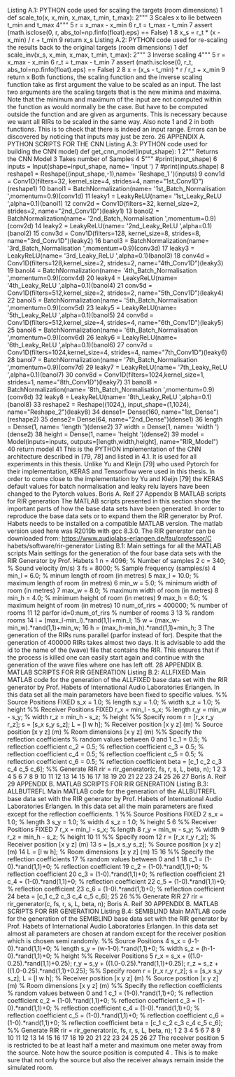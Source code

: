 Listing A.1: PYTHON code used for scaling the targets (room dimensions)
1 def scale_to(x, x_min, x_max, t_min, t_max):
2"""
3 Scales x to lie between t_min and t_max
4"""
5 r = x_max - x_min
6 r_t = t_max - t_min
7 assert (math.isclose(0, r, abs_tol=np.finfo(float).eps) == False) 1
8 x_s = r_t * (x - x_min) / r + t_min
9 return x_s
Listing A.2: PYTHON code used for re-scaling the results back to the original targets (room
dimensions)
1 def scale_inv(x_s, x_min, x_max, t_min, t_max):
2"""
3 Inverse scaling
4"""
5 r = x_max - x_min
6 r_t = t_max - t_min
7 assert (math.isclose(0, r_t, abs_tol=np.finfo(float).eps) == False) 2
8 x = (x_s - t_min) * r / r_t + x_min
9 return x
Both functions, the scaling function and the inverse scaling function take as first argument the value to be
scaled as an input. The last two arguments are the scaling targets that is the new minima and maxima. Note
that the minimum and maximum of the input are not computed within the function as would normally
be the case. But have to be computed outside the function and are given as arguments. This is necessary
because we want all RIRs to be scaled in the same way. Also note 1 and 2 in both functions. This is
to check that there is indeed an input range. Errors can be discovered by noticing that inputs may just be
zero.
26
APPENDIX A. PYTHON SCRIPTS FOR THE CNN
Listing A.3: PYTHON code used for building the CNN model)
def get_cnn_model(input_shape):
1
2"""
Returns the CNN Model
3
Takes number of Samples
4
5"""
#print(input_shape)
6
inputs = Input(shape=input_shape, name= 'Input ')
7
#print(inputs.shape)
8
reshape1 = Reshape((input_shape,-1),name= 'Reshape_1 ')(inputs)
9
conv1d = Conv1D(filters=32, kernel_size=4, strides=4, name="1st_Conv1D")(reshape1)
10
banol1 = BatchNormalization(name= '1st_Batch_Normalisation ',momentum=0.9)(conv1d)
11
leaky1 = LeakyReLU(name= '1st_Leaky_ReLU ',alpha=0.1)(banol1)
12
conv2d = Conv1D(filters=32, kernel_size=2, strides=2, name="2nd_Conv1D")(leaky1)
13
banol2 = BatchNormalization(name= '2nd_Batch_Normalisation ',momentum=0.9)(conv2d)
14
leaky2 = LeakyReLU(name= '2nd_Leaky_ReLU ',alpha=0.1)(banol2)
15
conv3d = Conv1D(filters=128, kernel_size=8, strides=8, name="3rd_Conv1D")(leaky2)
16
banol3 = BatchNormalization(name= '3rd_Batch_Normalisation ',momentum=0.9)(conv3d)
17
leaky3 = LeakyReLU(name= '3rd_Leaky_ReLU ',alpha=0.1)(banol3)
18
conv4d = Conv1D(filters=128,kernel_size=2, strides=2, name="4th_Conv1D")(leaky3)
19
banol4 = BatchNormalization(name= '4th_Batch_Normalisation ',momentum=0.9)(conv4d)
20
leaky4 = LeakyReLU(name= '4th_Leaky_ReLU ',alpha=0.1)(banol4)
21
conv5d = Conv1D(filters=512,kernel_size=2, strides=2, name="5th_Conv1D")(leaky4)
22
banol5 = BatchNormalization(name= '5th_Batch_Normalisation ',momentum=0.9)(conv5d)
23
leaky5 = LeakyReLU(name= '5th_Leaky_ReLU ',alpha=0.1)(banol5)
24
conv6d = Conv1D(filters=512,kernel_size=4, strides=4, name="6th_Conv1D")(leaky5)
25
banol6 = BatchNormalization(name= '6th_Batch_Normalisation ',momentum=0.9)(conv6d)
26
leaky6 = LeakyReLU(name= '6th_Leaky_ReLU ',alpha=0.1)(banol6)
27
conv7d = Conv1D(filters=1024,kernel_size=4, strides=4, name="7th_Conv1D")(leaky6)
28
banol7 = BatchNormalization(name= '7th_Batch_Normalisation ',momentum=0.9)(conv7d)
29
leaky7 = LeakyReLU(name= '7th_Leaky_ReLU ',alpha=0.1)(banol7)
30
conv8d = Conv1D(filters=1024,kernel_size=1, strides=1, name="8th_Conv1D")(leaky7)
31
banol8 = BatchNormalization(name= '8th_Batch_Normalisation ',momentum=0.9)(conv8d)
32
leaky8 = LeakyReLU(name= '8th_Leaky_ReLU ',alpha=0.1)(banol8)
33
reshape2 = Reshape((1024,), input_shape=(1,1024), name="Reshape_2")(leaky8)
34
dense1= Dense(160, name="1st_Dense")(reshape2)
35
dense2= Dense(64, name="2nd_Dense")(dense1)
36
length = Dense(1, name= 'length ')(dense2)
37
width = Dense(1, name= 'width ')(dense2)
38
height = Dense(1, name= 'height ')(dense2)
39
model = Model(inputs=inputs, outputs=[length,width,height], name="RIR_Model")
40
return model
41
This is the PYTHON implementation of the CNN architecture described in [79, 78] and listed in 4.1. It is used
for all experiments in this thesis. Unlike Yu and Kleijn [79] who used Pytorch for their implementation,
KERAS and Tensorflow were used in this thesis. In order to come close to the implementation by Yu and
Kleijn [79] the KERAS default values for batch normalisation and leaky relu layers have been changed to the
Pytorch values.
Boris A. Reif 27
Appendix B
MATLAB scripts for RIR generation
The MATLAB scripts presented in this section show the important parts of how the base data sets have been
generated. In order to reproduce the base data sets or to expand them the RIR generator by Prof. Habets
needs to be installed on a compatible MATLAB version. The matlab version used here was R2019b with
gcc 8.3.0. The RIR generator can be downloaded from: https://www.audiolabs-erlangen.de/fau/professor/C
habets/software/rir-generator
Listing B.1: Main settings for all the MATLAB scripts
Main settings for the generation of the four base data sets with the RIR Generator by Prof. Habets
1 n = 4096; % Number of samples
2 c = 340; % Sound velocity (m/s)
3 fs = 8000; % Sample frequency (samples/s)
4 min_l = 6.0; % minum length of room (in metres)
5 max_l = 10.0; % maximum length of room (in metres)
6 min_w = 5.0; % minimum width of room (in metres)
7 max_w = 8.0; % maximum width of room (in metres)
8 min_h = 4.0; % minimum height of room (in metres)
9 max_h = 6.0; % maximum height of room (in metres)
10 num_of_rirs = 400000; % number of rooms
11
12 parfor id=0:num_of_rirs % number of rooms 3
13 % random rooms
14 l = (max_l-min_l).*rand(1,1)+min_l;
15 w = (max_w-min_w).*rand(1,1)+min_w;
16 h = (max_h-min_h).*rand(1,1)+min_h;
3 The generation of the RIRs runs parallel (parfor instead of for). Despite that the generation of 400000
RIRs takes almost two days. It is advisable to add the id to the name of the (wave) file that contains the
RIR. This ensures that if the process is killed one can easily start again and continue with the generation of
the wave files where one has left off.
28
APPENDIX B. MATLAB SCRIPTS FOR RIR GENERATION
Listing B.2: ALLFIXED
Main MATLAB code for the generation of the ALLFIXED base data set with the RIR generator by Prof. Habets
of International Audio Laboratories Erlangen. In this data set all the main parameters have been fixed to
specific values.
%% Source Positions FIXED
s_x = 1.0; % length
s_y = 1.0; % width
s_z = 1.0; % height
%% Receiver Positions FIXED
r_x = min_l - s_x; % length
r_y = min_w - s_y; % width
r_z = min_h - s_z; % height
%% Specify room
r = [r_x r_y r_z]; s = [s_x s_y s_z]; L = [l w h]; % Receiver position [x y z] (m)
% Source position [x y z] (m)
% Room dimensions [x y z] (m)
%% Specify the reflection coefficients
% random values between 0 and 1
c_1 = 0.5; % reflection coefficient
c_2 = 0.5; % reflection coefficient
c_3 = 0.5; % reflection coefficient
c_4 = 0.5; % reflection coefficient
c_5 = 0.5; % reflection coefficient
c_6 = 0.5; % reflection coefficient
beta = [c_1 c_2 c_3 c_4 c_5 c_6];
%% Generate RIR
rir = rir_generator(c, fs, r, s, L, beta, n);
1
2
3
4
5
6
7
8
9
10
11
12
13
14
15
16
17
18
19
20
21
22
23
24
25
26
27
Boris A. Reif 29
APPENDIX B. MATLAB SCRIPTS FOR RIR GENERATION
Listing B.3: ALLBUTREFL
Main MATLAB code for the generation of the ALLBUTREFL base data set with the RIR generator by Prof. Habets
of International Audio Laboratories Erlangen. In this data set all the main parameters are fixed except for
the reflection coeﬀicients.
1 %% Source Positions FIXED
2 s_x = 1.0; % length
3 s_y = 1.0; % width
4 s_z = 1.0; % height
5
6 %% Receiver Positions FIXED
7 r_x = min_l - s_x; % length
8 r_y = min_w - s_y; % width
9 r_z = min_h - s_z; % height
10
11 %% Specify room
12 r = [r_x r_y r_z]; % Receiver position [x y z] (m)
13 s = [s_x s_y s_z]; % Source position [x y z] (m)
14 L = [l w h]; % Room dimensions [x y z] (m)
15
16 %% Specify the reflection coefficients
17 % random values between 0 and 1
18 c_1 = (1-0).*rand(1,1)+0; % reflection coefficient
19 c_2 = (1-0).*rand(1,1)+0; % reflection coefficient
20 c_3 = (1-0).*rand(1,1)+0; % reflection coefficient
21 c_4 = (1-0).*rand(1,1)+0; % reflection coefficient
22 c_5 = (1-0).*rand(1,1)+0; % reflection coefficient
23 c_6 = (1-0).*rand(1,1)+0; % reflection coefficient
24 beta = [c_1 c_2 c_3 c_4 c_5 c_6];
25
26 %% Generate RIR
27 rir = rir_generator(c, fs, r, s, L, beta, n);
Boris A. Reif 30
APPENDIX B. MATLAB SCRIPTS FOR RIR GENERATION
Listing B.4: SEMIBLIND
Main MATLAB code for the generation of the SEMIBLIND base data set with the RIR generator by Prof. Habets
of International Audio Laboratories Erlangen. In this data set almost all parameters are chosen at random
except for the receiver position which is chosen semi randomly.
%% Source Positions 4
s_x = (l-1-0).*rand(1,1)+0; % length
s_y = (w-1-0).*rand(1,1)+0; % width
s_z = (h-1-0).*rand(1,1)+0; % height
%% Receiver Positions 5
r_x = s_x + ((1.0-0.25).*rand(1,1)+0.25);
r_y = s_y + ((1.0-0.25).*rand(1,1)+0.25);
r_z = s_z + ((1.0-0.25).*rand(1,1)+0.25);
%% Specify room
r = [r_x r_y r_z]; s = [s_x s_y s_z]; L = [l w h]; % Receiver position [x y z] (m)
% Source position [x y z] (m)
% Room dimensions [x y z] (m)
%% Specify the reflection coefficients
% random values between 0 and 1
c_1 = (1-0).*rand(1,1)+0; % reflection coefficient
c_2 = (1-0).*rand(1,1)+0; % reflection coefficient
c_3 = (1-0).*rand(1,1)+0; % reflection coefficient
c_4 = (1-0).*rand(1,1)+0; % reflection coefficient
c_5 = (1-0).*rand(1,1)+0; % reflection coefficient
c_6 = (1-0).*rand(1,1)+0; % reflection coefficient
beta = [c_1 c_2 c_3 c_4 c_5 c_6];
%% Generate RIR
rir = rir_generator(c, fs, r, s, L, beta, n);
1
2
3
4
5
6
7
8
9
10
11
12
13
14
15
16
17
18
19
20
21
22
23
24
25
26
27
The receiver position 5 is restricted to be at least half a meter and maximum one meter away from the
source. Note how the source position is computed 4 . This is to make sure that not only the source but
also the receiver always remain inside the simulated room.

